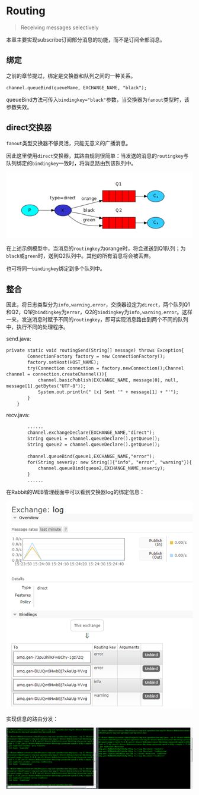 # Routing

> Receiving messages selectively

本章主要实现subscribe订阅部分消息的功能，而不是订阅全部消息。

## 绑定

之前的章节提过，绑定是交换器和队列之间的一种关系。

```
channel.queueBind(queueName, EXCHANGE_NAME, "black");
```

queueBind方法可传入`bindingkey="black"`参数，当交换器为`fanout`类型时，该参数失效。

## direct交换器

`fanout`类型交换器不够灵活，只能无意义的广播消息。

因此这里使用`direct`交换器，其路由规则很简单：当发送的消息的`routingkey`与队列绑定的`bindingkey`一致时，将消息路由到该队列中。

![direct_exchange](../image/4/direct_exchange.png)

在上述示例模型中，当消息的`routingkey`为orange时，将会递送到Q1队列；为`black`或`green`时，送到Q2队列中。其他的所有消息将会被丢弃。

也可将同一`bindingkey`绑定到多个队列中。

## 整合

因此，将日志类型分为`info,warning,error`，交换器设定为`direct`，两个队列Q1和Q2，Q1的`bindingkey`为`error`，Q2的`bindingkey`为`info,warning,error`。这样一来，发送消息时赋予不同的`routingkey`，即可实现消息路由到两个不同的队列中，执行不同的处理程序。

send.java:

```
private static void routingSend(String[] message) throws Exception{
        ConnectionFactory factory = new ConnectionFactory();
        factory.setHost(HOST_NAME);
        try(Connection connection = factory.newConnection();Channel channel = connection.createChannel()){
            channel.basicPublish(EXCHANGE_NAME, message[0], null, message[1].getBytes("UTF-8"));
            System.out.println(" [x] Sent '" + message[1] + "'");
        }
    }
```

recv.java:

```
        ......
        channel.exchangeDeclare(EXCHANGE_NAME,"direct");
        String queue1 = channel.queueDeclare().getQueue();
        String queue2 = channel.queueDeclare().getQueue();

        channel.queueBind(queue1,EXCHANGE_NAME,"error");
        for(String severiy: new String[]{"info", "error", "warning"}){
            channel.queueBind(queue2,EXCHANGE_NAME,severiy);
        }
        ......
```

在Rabbit的WEB管理截面中可以看到交换器log的绑定信息：

![binding](../image/4/binding.png)

实现信息的路由分发：

![send_recv](../image/4/send_recv.png)

